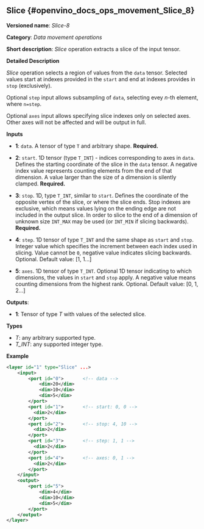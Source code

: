 ## Slice <a name="Slice"></a> {#openvino_docs_ops_movement_Slice_8}

**Versioned name**: *Slice-8*

**Category**: *Data movement operations*

**Short description**: *Slice* operation extracts a slice of the input tensor.

**Detailed Description**

*Slice* operation selects a region of values from the `data` tensor. 
Selected values start at indexes  provided in the `start` and end 
at indexes provides in `stop` (exclusively).

Optional `step` input allows subsampling of `data`, selecting evey *n*-th element, 
where `n=step`.

Optional `axes` input allows specifying slice indexes only on selected axes. 
Other axes will not be affected and will be output in full.

**Inputs**

* **1**: `data`. A tensor of type `T` and arbitrary shape. **Required.**
  
* **2**: `start`. 1D tensor (type `T_INT`) - indices corresponding to axes in `data`. 
  Defines the starting coordinate of the slice in the `data` tensor.
  A negative index value represents counting elements from the end of that dimension. 
  A value larger than the size of a dimension is silently clamped. 
  **Required.**

* **3**: `stop`. 1D, type `T_INT`, similar to `start`.
  Defines the coordinate of the opposite vertex of the slice, or where the slice ends.
  Stop indexes are exclusive, which means values lying on the ending edge are
  not included in the output slice.
  In order to slice to the end of a dimension of unknown size `INT_MAX`
  may be used (or `INT_MIN` if slicing backwards).
  **Required.**

* **4**: `step`. 1D tensor of type `T_INT` and the same shape as `start` and `stop`.
  Integer value which specifies the increment between each index used in slicing.
  Value cannot be `0`, negative value indicates slicing backwards.
  Optional. Default value: [1, 1...]

* **5**: `axes`. 1D tensor of type `T_INT`.
  Optional 1D tensor indicating to which dimensions, the values in `start` and `stop` apply.
  A negative value means counting dimensions from the highest rank.
  Optional. Default value: [0, 1, 2...]


**Outputs**:

*   **1**: Tensor  of type *T* with values of the selected slice.

**Types**

* *T*: any arbitrary supported type.
* *T_INT*: any supported integer type.

**Example**

```xml
<layer id="1" type="Slice" ...>
    <input>
        <port id="0">       <!-- data -->
            <dim>20</dim>
            <dim>10</dim>
            <dim>5</dim>
        </port>
        <port id="1">       <!-- start: 0, 0 -->
          <dim>2</dim>
        </port>
        <port id="2">       <!-- stop: 4, 10 -->
          <dim>2</dim>
        </port>
        <port id="3">       <!-- step: 1, 1 -->
          <dim>2</dim>
        </port>
        <port id="4">       <!-- axes: 0, 1 -->
          <dim>2</dim>
        </port>
    </input>
    <output>
        <port id="5">
            <dim>4</dim>
            <dim>10</dim>
            <dim>5</dim>
        </port>
    </output>
</layer>
```